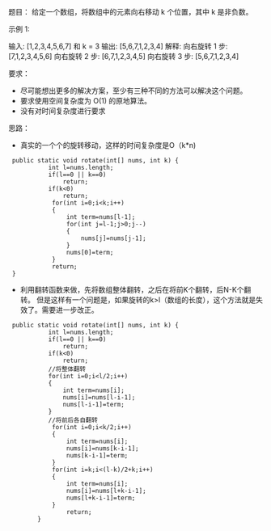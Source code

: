 题目：
给定一个数组，将数组中的元素向右移动 k 个位置，其中 k 是非负数。

示例 1:

输入: [1,2,3,4,5,6,7] 和 k = 3
输出: [5,6,7,1,2,3,4]
解释:
向右旋转 1 步: [7,1,2,3,4,5,6]
向右旋转 2 步: [6,7,1,2,3,4,5]
向右旋转 3 步: [5,6,7,1,2,3,4]

要求：
* 尽可能想出更多的解决方案，至少有三种不同的方法可以解决这个问题。
* 要求使用空间复杂度为 O(1) 的原地算法。
* 没有对时间复杂度进行要求

思路：
* 真实的一个个的旋转移动，这样的时间复杂度是O（k*n)
```
 public static void rotate(int[] nums, int k) {
           int l=nums.length;
           if(l==0 || k==0)
               return;
           if(k<0)
               return;
            for(int i=0;i<k;i++)
            {
                int term=nums[l-1];
                for(int j=l-1;j>0;j--)
                {
                    nums[j]=nums[j-1];
                }
                nums[0]=term;
            }
            return;
 }
 ```
 * 利用翻转函数来做，先将数组整体翻转，之后在将前K个翻转，后N-K个翻转。
 但是这样有一个问题是，如果旋转的k>l（数组的长度），这个方法就是失效了。需要进一步改正。
```
 public static void rotate(int[] nums, int k) {
           int l=nums.length;
           if(l==0 || k==0)
               return;
           if(k<0)
               return;
           //将整体翻转
           for(int i=0;i<l/2;i++)
           {
               int term=nums[i];
               nums[i]=nums[l-i-1];
               nums[l-i-1]=term;
           }
           //将前后各自翻转
            for(int i=0;i<k/2;i++)
            {
                int term=nums[i];
                nums[i]=nums[k-i-1];
                nums[k-i-1]=term;
            }
            for(int i=k;i<(l-k)/2+k;i++)
            {
                int term=nums[i];
                nums[i]=nums[l+k-i-1];
                nums[l+k-i-1]=term;
            }
                return;
        }
```

